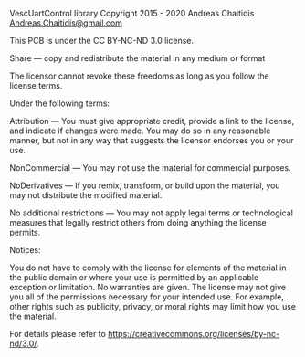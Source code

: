 VescUartControl library
Copyright 2015 - 2020 Andreas Chaitidis Andreas.Chaitidis@gmail.com

This PCB is under the CC BY-NC-ND 3.0 license.

  Share — copy and redistribute the material in any medium or format

  The licensor cannot revoke these freedoms as long as you follow the license terms.

Under the following terms:

  Attribution — You must give appropriate credit, provide a link to the license, and indicate if 
  changes were made. You may do so in any reasonable manner, but not in any way that suggests the
  licensor endorses you or your use.

  NonCommercial — You may not use the material for commercial purposes.

  NoDerivatives — If you remix, transform, or build upon the material, you may not distribute the modified material.

  No additional restrictions — You may not apply legal terms or technological measures that legally restrict others from doing anything the license permits.

Notices:

  You do not have to comply with the license for elements of the material in the public domain or where your use is 
  permitted by an applicable exception or limitation.
  No warranties are given. The license may not give you all of the permissions necessary for your intended use.
  For example, other rights such as publicity, privacy, or moral rights may limit how you use the material.

For details please refer to https://creativecommons.org/licenses/by-nc-nd/3.0/.
